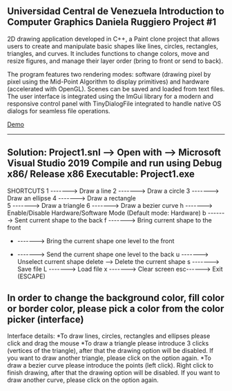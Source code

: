 Universidad Central de Venezuela 
Introduction to Computer Graphics
Daniela Ruggiero
										Project #1
-----------------------------------------------------------------------------------------------------------------------------------------------------------------------
2D drawing application developed in C++, a Paint clone project that allows users to create and manipulate basic shapes like lines, circles, rectangles, triangles, and curves. It includes functions to change colors, move and resize figures, and manage their layer order (bring to front or send to back).

The program features two rendering modes: software (drawing pixel by pixel using the Mid-Point Algorithm to display primitives) and hardware (accelerated with OpenGL). Scenes can be saved and loaded from text files. The user interface is integrated using the ImGui library for a modern and responsive control panel with TinyDialogFile integrated to handle native OS dialogs for seamless file operations.

[Demo](/portafolio-paint-project.gif)

------------------------------------------------------------------------------------------------------------------------------------------------------------------------
Solution: Project1.snl --> Open with --> Microsoft Visual Studio 2019 
Compile and run using Debug x86/ Release x86
Executable: Project1.exe
-----------------------------------------------------------------------------------------------------------------------------------------------------------------------
SHORTCUTS 
1 -------> Draw a line
2 -------> Draw a circle
3 -------> Draw an ellipse 
4 -------> Draw a rectangle 		
5 -------> Draw a triangle 
6 -------> Draw a bezier curve 
h -------> Enable/Disable Hardware/Software Mode (Default mode: Hardware)
b -------> Sent current shape to the back 
f -------> Bring current shape to the front 
+ -------> Bring the current shape one level to the front 
- -------> Send the current shape one level to the back 
u -------> Unselect current shape 
delete --> Delete the current shape 
s -------> Save file
L -------> Load file 
x -------> Clear screen 
esc------> Exit (ESCAPE) 

In order to change the background color, fill color or border color, please pick a color from the color picker (interface) 
-----------------------------------------------------------------------------------------------------------------------------------------------------------------------
Interface details: 
	*To draw lines, circles, rectangles and ellipses please click and drag the mouse
	*To draw a triangle please introduce 3 clicks (vertices of the triangle), after that the drawing option will be disabled. If you want to draw another triangle, please click on the option again. 
	*To draw a bezier curve please introduce the points (left click). Right click to finish drawing, after that the drawing option will be disabled. If you want to draw another curve, please click on the option again.	
	

					
